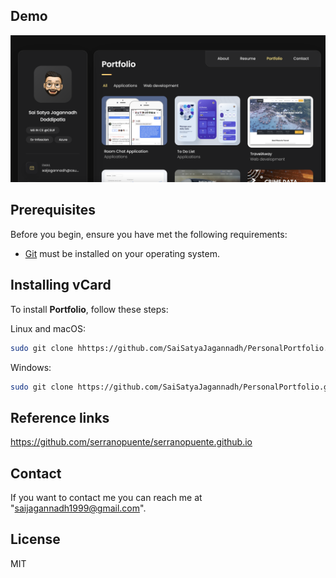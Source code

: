 ## Demo

![Portfolio Desktop Demo](./website-demo-image/page8.png "Desktop Demo")



## Prerequisites

Before you begin, ensure you have met the following requirements:

* [Git](https://git-scm.com/downloads "Download Git") must be installed on your operating system.

## Installing vCard

To install **Portfolio**, follow these steps:

Linux and macOS:

```bash
sudo git clone hhttps://github.com/SaiSatyaJagannadh/PersonalPortfolio.git
```


Windows:

```bash
sudo git clone https://github.com/SaiSatyaJagannadh/PersonalPortfolio.git
```
## Reference links

https://github.com/serranopuente/serranopuente.github.io


## Contact

If you want to contact me you can reach me at "saijagannadh1999@gmail.com".

## License

MIT
